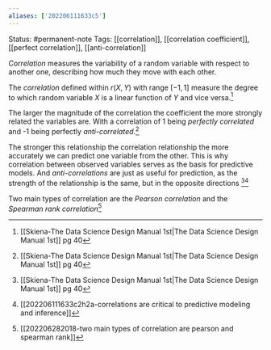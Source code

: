 ```yaml
---
aliases: ['202206111633c5']
---
```

Status: #permanent-note 
Tags: [[correlation]], [[correlation coefficient]], [[perfect correlation]], [[anti-correlation]]

*Correlation* measures the variability of a random variable with respect to another one, describing how much they move with each other.

The *correlation* defined within $r(X,Y)$ with range $[-1,1]$ measure the degree to which random variable $X$ is a linear function of $Y$ and vice versa.[^1]

The larger the magnitude of the correlation the coefficient the more strongly related the variables are. With a correlation of 1 being *perfectly correlated* and -1 being perfectly *anti-correlated*.[^1]

The stronger this relationship the correlation relationship the more accurately we can predict one variable from the other. This is why correlation between observed variables serves as the basis for predictive models. And *anti-correlations* are just as useful for prediction, as the strength of the relationship is the same, but in the opposite directions [^1][^2] 

Two main types of correlation are the *Pearson correlation* and the *Spearman rank correlation*[^3]



[^1]: [[Skiena-The Data Science  Design Manual 1st|The Data Science Design Manual 1st]] pg 40
[^2]:[[202206111633c2h2a-correlations are critical to predictive modeling and inference]]
[^3]: [[202206282018-two main types of correlation are pearson and spearman rank]]